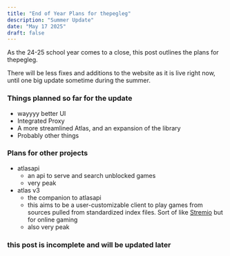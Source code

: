 ```yaml
---
title: "End of Year Plans for thepegleg"
description: "Summer Update"
date: "May 17 2025"
draft: false
---
```

As the 24-25 school year comes to a close, this post outlines the plans for thepegleg.

There will be less fixes and additions to the website as it is live right now, until one big update sometime during the summer.

### Things planned so far for the update
- wayyyy better UI
- Integrated Proxy
- A more streamlined Atlas, and an expansion of the library
- Probably other things

### Plans for other projects
- atlasapi
  - an api to serve and search unblocked games
  - very peak
- atlas v3
    - the companion to atlasapi 
    - this aims to be a user-customizable client to play games from sources pulled from standardized index files. Sort of like [Stremio](https://www.stremio.com/)
      but for online gaming
    - also very peak <br>
### this post is incomplete and __will__ be updated later
